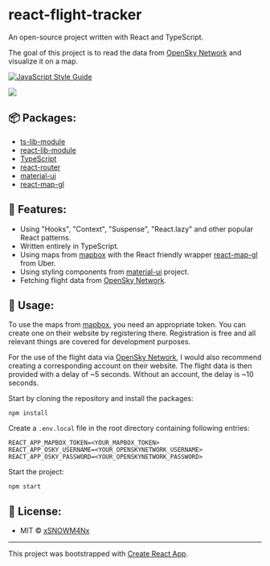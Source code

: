 # react-flight-tracker
An open-source project written with React and TypeScript.

The goal of this project is to read the data from [OpenSky Network](https://opensky-network.org/) and visualize it on a map.

[![JavaScript Style Guide](https://img.shields.io/badge/code_style-standard-brightgreen.svg)](https://standardjs.com)

![](docs/react-flight-tracker_prview.gif)

## 📦 Packages:
- [ts-lib-module](https://github.com/xSNOWM4Nx/ts-lib-module)
- [react-lib-module](https://github.com/xSNOWM4Nx/react-lib-module)
- [TypeScript](https://github.com/microsoft/TypeScript)
- [react-router](https://github.com/ReactTraining/react-router)
- [material-ui](https://github.com/mui-org/material-ui)
- [react-map-gl](https://github.com/uber/react-map-gl)

## 🔮 Features:
- Using "Hooks", "Context", "Suspense", "React.lazy" and other popular React patterns.
- Written entirely in TypeScript.
- Using maps from [mapbox](https://www.mapbox.com/) with the React friendly wrapper [react-map-gl](https://github.com/uber/react-map-gl) from Uber.
- Using styling components from [material-ui](https://github.com/mui-org/material-ui) project.
- Fetching flight data from [OpenSky Network](https://opensky-network.org/).

## 🔌 Usage:
To use the maps from [mapbox](https://www.mapbox.com/), you need an appropriate token. You can create one on their website by registering there. Registration is free and all relevant things are covered for development purposes.

For the use of the flight data via [OpenSky Network](https://opensky-network.org/), I would also recommend creating a corresponding account on their website. The flight data is then provided with a delay of ~5 seconds. Without an account, the delay is ~10 seconds.

Start by cloning the repository and install the packages:
```
npm install
```
Create a `.env.local` file in the root directory containing following entries:
```
REACT_APP_MAPBOX_TOKEN=<YOUR_MAPBOX_TOKEN>
REACT_APP_OSKY_USERNAME=<YOUR_OPENSKYNETWORK_USERNAME>
REACT_APP_OSKY_PASSWORD=<YOUR_OPENSKYNETWORK_PASSWORD>
```
Start the project:
```
npm start
```

## 📑 License:
- MIT © [xSNOWM4Nx](https://github.com/xSNOWM4Nx)
---
This project was bootstrapped with [Create React App](https://github.com/facebook/create-react-app).
